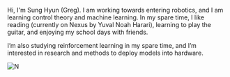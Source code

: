 Hi, I'm Sung Hyun (Greg). I am working towards entering robotics, and I am learning control theory and machine learning. In my spare time, I like reading (currently on Nexus by Yuval Noah Harari), learning to play the guitar, and enjoying my school days with friends.  

I’m also studying reinforcement learning in my spare time, and I’m interested in research and methods to deploy models into hardware.

![N](https://www.pokebeach.com/news/2025/06/20250601_200051.png)